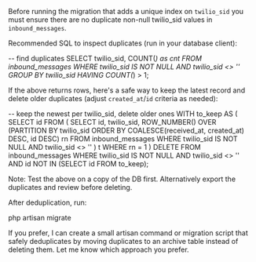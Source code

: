Before running the migration that adds a unique index on `twilio_sid` you must ensure there are no duplicate non-null twilio_sid values in `inbound_messages`.

Recommended SQL to inspect duplicates (run in your database client):

-- find duplicates
SELECT twilio_sid, COUNT(*) as cnt
FROM inbound_messages
WHERE twilio_sid IS NOT NULL AND twilio_sid <> ''
GROUP BY twilio_sid
HAVING COUNT(*) > 1;

If the above returns rows, here's a safe way to keep the latest record and delete older duplicates (adjust `created_at`/`id` criteria as needed):

-- keep the newest per twilio_sid, delete older ones
WITH to_keep AS (
  SELECT id
  FROM (
    SELECT id, twilio_sid, ROW_NUMBER() OVER (PARTITION BY twilio_sid ORDER BY COALESCE(received_at, created_at) DESC, id DESC) rn
    FROM inbound_messages
    WHERE twilio_sid IS NOT NULL AND twilio_sid <> ''
  ) t
  WHERE rn = 1
)
DELETE FROM inbound_messages
WHERE twilio_sid IS NOT NULL AND twilio_sid <> '' AND id NOT IN (SELECT id FROM to_keep);

Note: Test the above on a copy of the DB first. Alternatively export the duplicates and review before deleting.

After deduplication, run:

php artisan migrate

If you prefer, I can create a small artisan command or migration script that safely deduplicates by moving duplicates to an archive table instead of deleting them. Let me know which approach you prefer.
